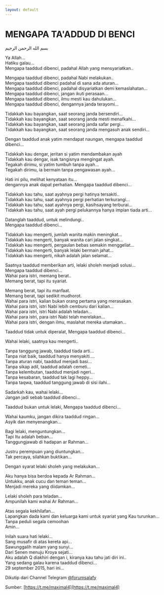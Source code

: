 ```yaml
---
layout: default
---
```


# MENGAPA TA'ADDUD DI BENCI

بسم الله الرحمن الرحيم

Ya Allah...    
Hatiku galau...    
Mengapa taaddud dibenci, padahal Allah yang mensyariatkan..    
    
Mengapa taaddud dibenci, padahal Nabi melakukan..    
Mengapa taaddud dibenci padahal di sana ada aturan...    
Mengapa taaddud dibenci, padahal disyariatkan demi kemaslahatan...    
Mengapa taaddud dibenci, jangan ikuti perasaan...    
Mengapa taaddud dibenci, ilmu mesti kau dahulukan...    
Mengapa taaddud dibenci, dengannya janda terayomi...    
    
Tidakkah kau bayangkan, saat seorang janda bersendiri...    
Tidakkah kau bayangkan, saat seorang janda mesti menafkahi...    
Tidakkah kau bayangkan, saat seorang janda safar pergi...    
Tidakkah kau bayangkan, saat seorang janda mengasuh anak sendiri...    
    
Dengan taaddud anak yatim mendapat naungan, mengapa taaddud dibenci...    
    
Tidakkah kau dengar, jeritan si yatim mendambakan ayah    
Tidakkah kau dengar, isak tangisnya mengingat ayah.    
Tegakah dirimu, si yatim tumbuh tanpa ayah...    
Tegakah dirimu, ia bermain tanpa pengawasan ayah...    
    
Hati ini pilu, melihat kenyataan itu...    
dengannya anak dapat perhatian. Mengapa taaddud dibenci...    
    
Tidakkah kau tahu, saat ayahnya pergi hatinya tersakiti..    
Tidakkah kau tahu, saat ayahnya pergi perhatian terkurangi...    
Tidakkah kau tahu, saat ayahnya pergi, kasihsayang terburai...    
Tidakkah kau tahu, saat ayah pergi pelukannya hanya impian tiada arti...    
    
Datanglah taaddud, untuk melindungi..    
Mengapa taaddud dibenci...    
    
Tidakkah kau mengerti, jumlah wanita makin meningkat...    
Tidakkah kau mengerti, banyak wanita cari jalan singkat...    
Tidakkah kau mengerti, pergaulan bebas semakin menggeliat...    
Tidakkah kau mengerti, banyak lelaki bermain jahat...    
Tidakkah kau mengerti, nikah adalah jalan selamat...    
    
Saatnya taaddud memberikan arti, lelaki sholeh menjadi solusi...    
Mengapa taaddud dibenci...    
Wahai para istri, memang berat..    
Memang berat, tapi itu syariat.    
    
Memang berat, tapi itu manfaat.    
Memang berat, tapi sedikit mudhorot.    
Wahai para istri, kalian bukan orang pertama yang merasakan.    
Wahai para istri, istri Nabi lebih cemburu dari kalian...    
Wahai para istri, istri Nabi adalah teladan...    
Wahai para istri, para istri Nabi telah merelakan...    
Wahai para istri, dengan ilmu, maslahat mereka utamakan...    
    
Taaddud tidak untuk diperalat, Mengapa taaddud dibenci...    
    
Wahai lelaki, saatnya kau mengerti..    
    
Tanpa tanggung jawab, taaddud tiada arti...    
Tanpa niat baik, taaddud hanya menyakiti....    
Tanpa aturan nabi, taaddud menjadi basi...    
Tanpa sikap adil, taaddud adalah cemeti...    
Tanpa kelembutan, taaddud menjadi ngeri...    
Tanpa kesabaran, taaddud tak lagi heppy...    
Tanpa taqwa, taaddud tanggung jawab di sisi ilahi...    
    
Sadarkah kau, wahai lelaki...    
Jangan jadi sebab taaddud dibenci...    
    
Taaddud bukan untuk lelaki, Mengapa taaddud dibenci...    
    
Wahai kaumku, jangan dikira taaddud ringan...    
Asyik dan menyenangkan...    
    
Bagi lelaki, menguntungkan...    
Tapi Itu adalah beban...    
Tanggungjawab di hadapan ar Rahman...    
    
Justru perempuan yang diuntungkan...    
Tak percaya, silahkan buktikan...    
    
Dengan syarat lelaki sholeh yang melakukan...    
    
Aku hanya bisa berdoa kepada Ar Rahman...    
Untukku, anak cucu dan teman teman...    
Menjadi mereka yang diidamkan...    
    
Lelaki sholeh para teladan...    
Ampunilah kami wahai Ar Rahman...    
    
Atas segala kekhilafan...    
Lapangkan dada kami dan keluarga kami untuk syariat yang Kau turunkan...    
Tanpa peduli segala cemoohan    
Amin...    
    
Inilah suara hati lelaki...    
Sang musafir di atas kereta api...    
Sawunggalih malam yang sunyi...    
Dari Senen menuju Kroya sejati...    
Aku adalah Q diakhiri dengan i, kiranya kau tahu jati diri ini..    
Yang sedang galau karena taaddud dibenci...    
29 september 2015, hari ini...    
    
Dikutip dari Channel Telegram [@forumsalafy](http://bit.ly/ForumSalafy)    

Sumber: [https://t.me/maximal4](https://t.me/maximal4)
